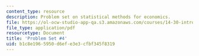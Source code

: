 ```yaml
---
content_type: resource
description: Problem set on statistical methods for economics.
file: https://ol-ocw-studio-app-qa.s3.amazonaws.com/courses/14-30-introduction-to-statistical-methods-in-economics-spring-2009/b1c8e1965950d6efe3e3cfbf345f8319_MIT14_30s09_pset04.pdf
file_type: application/pdf
resourcetype: Document
title: 'Problem Set #4'
uid: b1c8e196-5950-d6ef-e3e3-cfbf345f8319
---
```

